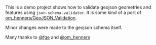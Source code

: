 This is a demo project shows how to validate geojson geometries and features
using ```json-schema-validator```. It is some kind of a port of [om_henners/GeoJSON_Validation](https://github.com/om-henners/GeoJSON_Validation).

Minor changes were made to the geojson schema itself.

Many thanks to [@fge](https://github.com/fge) and [@om_henners](https://github.com/om_henners)
